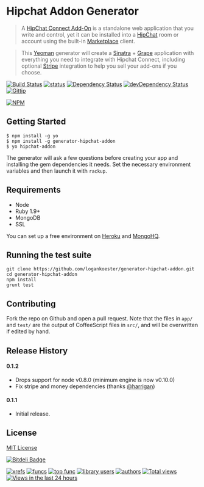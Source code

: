# Hipchat Addon Generator
> A [HipChat Connect Add-On](https://www.hipchat.com/docs/apiv2/addons) is a standalone web application that you write and control, yet it can be installed into a [HipChat](http://hipchat.com) room or account using the built-in [Marketplace](https://marketplace.atlassian.com/) client.

> This [Yeoman](yeoman.io) generator will create a [Sinatra](http://www.sinatrarb.com/) + [Grape](https://github.com/intridea/grape) application
with everything you need to integrate with Hipchat Connect, including optional [Stripe](https://stripe.com/) integration to help you sell your add-ons if you choose.

[![Build Status](https://secure.travis-ci.org/logankoester/generator-hipchat-addon.png?branch=master)](https://travis-ci.org/logankoester/generator-hipchat-addon)
[![status](https://sourcegraph.com/api/repos/github.com/logankoester/generator-hipchat-addon/badges/status.png)](https://sourcegraph.com/github.com/logankoester/generator-hipchat-addon)
[![Dependency Status](https://david-dm.org/logankoester/grunt-rasterize.png)](https://david-dm.org/logankoester/generator-hipchat-addon)
[![devDependency Status](https://david-dm.org/logankoester/grunt-rasterize/dev-status.png)](https://david-dm.org/logankoester/generator-hipchat-addon#info=devDependencies)
[![Gittip](http://img.shields.io/gittip/logankoester.png)](https://www.gittip.com/logankoester/)

[![NPM](https://nodei.co/npm/generator-hipchat-addon.png?downloads=true)](https://nodei.co/npm/generator-hipchat-addon/)

## Getting Started

```
$ npm install -g yo
$ npm install -g generator-hipchat-addon
$ yo hipchat-addon
```

The generator will ask a few questions before creating your app and installing the gem dependencies it needs.
Set the necessary environment variables and then launch it with `rackup`.

## Requirements

* Node
* Ruby 1.9+
* MongoDB
* SSL

You can set up a free environment on [Heroku](https://www.heroku.com/) and [MongoHQ](https://www.mongohq.com/home).

## Running the test suite

    git clone https://github.com/logankoester/generator-hipchat-addon.git
    cd generator-hipchat-addon
    npm install
    grunt test

## Contributing

Fork the repo on Github and open a pull request. Note that the files in `app/` and `test/` are the output of
CoffeeScript files in `src/`, and will be overwritten if edited by hand.

## Release History

#### 0.1.2

  * Drops support for node v0.8.0 (minimum engine is now v0.10.0)
  * Fix stripe and money dependencies (thanks [@harrigan](https://github.com/harrigan))

#### 0.1.1
  * Initial release.


## License

[MIT License](http://en.wikipedia.org/wiki/MIT_License)


[![Bitdeli Badge](https://d2weczhvl823v0.cloudfront.net/logankoester/generator-hipchat-addon/trend.png)](https://bitdeli.com/free "Bitdeli Badge")

[![xrefs](https://sourcegraph.com/api/repos/github.com/logankoester/generator-hipchat-addon/badges/xrefs.png)](https://sourcegraph.com/github.com/logankoester/generator-hipchat-addon)
[![funcs](https://sourcegraph.com/api/repos/github.com/logankoester/generator-hipchat-addon/badges/funcs.png)](https://sourcegraph.com/github.com/logankoester/generator-hipchat-addon)
[![top func](https://sourcegraph.com/api/repos/github.com/logankoester/generator-hipchat-addon/badges/top-func.png)](https://sourcegraph.com/github.com/logankoester/generator-hipchat-addon)
[![library users](https://sourcegraph.com/api/repos/github.com/logankoester/generator-hipchat-addon/badges/library-users.png)](https://sourcegraph.com/github.com/logankoester/generator-hipchat-addon)
[![authors](https://sourcegraph.com/api/repos/github.com/logankoester/generator-hipchat-addon/badges/authors.png)](https://sourcegraph.com/github.com/logankoester/generator-hipchat-addon)
[![Total views](https://sourcegraph.com/api/repos/github.com/logankoester/generator-hipchat-addon/counters/views.png)](https://sourcegraph.com/github.com/logankoester/generator-hipchat-addon)
[![Views in the last 24 hours](https://sourcegraph.com/api/repos/github.com/logankoester/generator-hipchat-addon/counters/views-24h.png)](https://sourcegraph.com/github.com/logankoester/generator-hipchat-addon)
